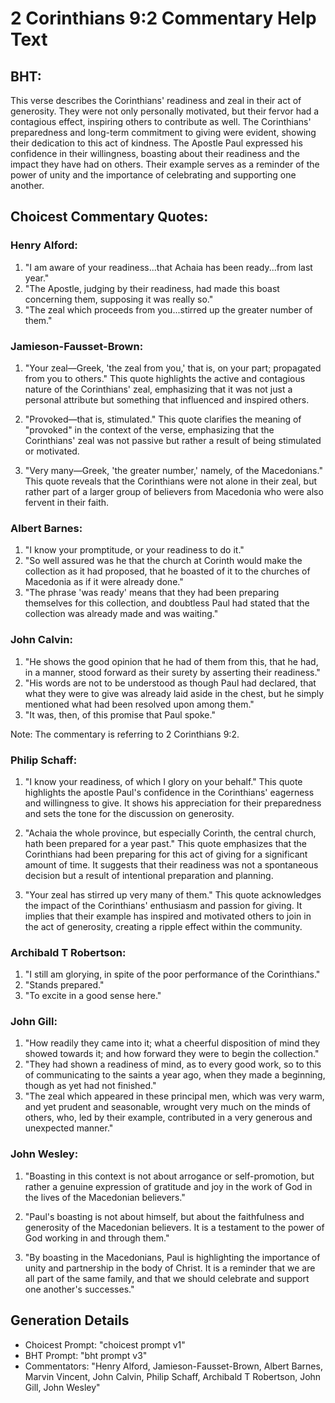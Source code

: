 # 2 Corinthians 9:2 Commentary Help Text

## BHT:
This verse describes the Corinthians' readiness and zeal in their act of generosity. They were not only personally motivated, but their fervor had a contagious effect, inspiring others to contribute as well. The Corinthians' preparedness and long-term commitment to giving were evident, showing their dedication to this act of kindness. The Apostle Paul expressed his confidence in their willingness, boasting about their readiness and the impact they have had on others. Their example serves as a reminder of the power of unity and the importance of celebrating and supporting one another.

## Choicest Commentary Quotes:
### Henry Alford:
1. "I am aware of your readiness...that Achaia has been ready...from last year." 
2. "The Apostle, judging by their readiness, had made this boast concerning them, supposing it was really so." 
3. "The zeal which proceeds from you...stirred up the greater number of them."

### Jamieson-Fausset-Brown:
1. "Your zeal—Greek, 'the zeal from you,' that is, on your part; propagated from you to others." This quote highlights the active and contagious nature of the Corinthians' zeal, emphasizing that it was not just a personal attribute but something that influenced and inspired others.

2. "Provoked—that is, stimulated." This quote clarifies the meaning of "provoked" in the context of the verse, emphasizing that the Corinthians' zeal was not passive but rather a result of being stimulated or motivated.

3. "Very many—Greek, 'the greater number,' namely, of the Macedonians." This quote reveals that the Corinthians were not alone in their zeal, but rather part of a larger group of believers from Macedonia who were also fervent in their faith.

### Albert Barnes:
1. "I know your promptitude, or your readiness to do it."
2. "So well assured was he that the church at Corinth would make the collection as it had proposed, that he boasted of it to the churches of Macedonia as if it were already done."
3. "The phrase 'was ready' means that they had been preparing themselves for this collection, and doubtless Paul had stated that the collection was already made and was waiting."

### John Calvin:
1. "He shows the good opinion that he had of them from this, that he had, in a manner, stood forward as their surety by asserting their readiness."
2. "His words are not to be understood as though Paul had declared, that what they were to give was already laid aside in the chest, but he simply mentioned what had been resolved upon among them."
3. "It was, then, of this promise that Paul spoke."

Note: The commentary is referring to 2 Corinthians 9:2.

### Philip Schaff:
1. "I know your readiness, of which I glory on your behalf." This quote highlights the apostle Paul's confidence in the Corinthians' eagerness and willingness to give. It shows his appreciation for their preparedness and sets the tone for the discussion on generosity. 

2. "Achaia the whole province, but especially Corinth, the central church, hath been prepared for a year past." This quote emphasizes that the Corinthians had been preparing for this act of giving for a significant amount of time. It suggests that their readiness was not a spontaneous decision but a result of intentional preparation and planning. 

3. "Your zeal has stirred up very many of them." This quote acknowledges the impact of the Corinthians' enthusiasm and passion for giving. It implies that their example has inspired and motivated others to join in the act of generosity, creating a ripple effect within the community.

### Archibald T Robertson:
1. "I still am glorying, in spite of the poor performance of the Corinthians."
2. "Stands prepared."
3. "To excite in a good sense here."

### John Gill:
1. "How readily they came into it; what a cheerful disposition of mind they showed towards it; and how forward they were to begin the collection."
2. "They had shown a readiness of mind, as to every good work, so to this of communicating to the saints a year ago, when they made a beginning, though as yet had not finished."
3. "The zeal which appeared in these principal men, which was very warm, and yet prudent and seasonable, wrought very much on the minds of others, who, led by their example, contributed in a very generous and unexpected manner."

### John Wesley:
1. "Boasting in this context is not about arrogance or self-promotion, but rather a genuine expression of gratitude and joy in the work of God in the lives of the Macedonian believers."

2. "Paul's boasting is not about himself, but about the faithfulness and generosity of the Macedonian believers. It is a testament to the power of God working in and through them."

3. "By boasting in the Macedonians, Paul is highlighting the importance of unity and partnership in the body of Christ. It is a reminder that we are all part of the same family, and that we should celebrate and support one another's successes."


## Generation Details
- Choicest Prompt: "choicest prompt v1"
- BHT Prompt: "bht prompt v3"
- Commentators: "Henry Alford, Jamieson-Fausset-Brown, Albert Barnes, Marvin Vincent, John Calvin, Philip Schaff, Archibald T Robertson, John Gill, John Wesley"
